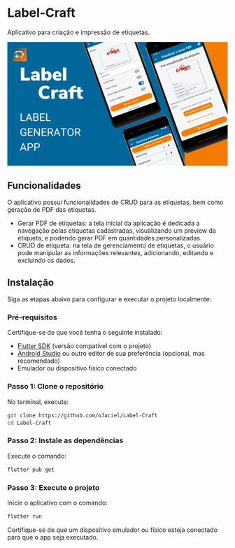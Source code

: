 # Label-Craft
Aplicativo para criação e impressão de etiquetas.

![UI Card](/ui.png)

## Funcionalidades
O aplicativo possui funcionalidades de CRUD para as etiquetas, bem como geração de PDF das etiquetas.

- Gerar PDF de etiquetas: a tela inicial da aplicação é dedicada a navegação pelas etiquetas cadastradas, visualizando um preview da etiqueta, e podendo gerar PDF em quantidades personalizadas.
- CRUD de etiqueta: na tela de gerenciamento de etiquetas, o usuário pode manipular as informações relevantes, adicionando, editando e excluindo os dados. 


## Instalação

Siga as etapas abaixo para configurar e executar o projeto localmente:

### Pré-requisitos
Certifique-se de que você tenha o seguinte instalado:
- [Flutter SDK](https://docs.flutter.dev/get-started/install) (versão compatível com o projeto)
- [Android Studio](https://developer.android.com/studio) ou outro editor de sua preferência (opcional, mas recomendado)
- Emulador ou dispositivo físico conectado

### Passo 1: Clone o repositório
No terminal, execute:
```bash
git clone https://github.com/oJaciel/Label-Craft
cd Label-Craft
```

### Passo 2: Instale as dependências
Execute o comando:
```bash
flutter pub get
```

### Passo 3: Execute o projeto
Inicie o aplicativo com o comando:
```bash
flutter run
```

Certifique-se de que um dispositivo emulador ou físico esteja conectado para que o app seja executado.

